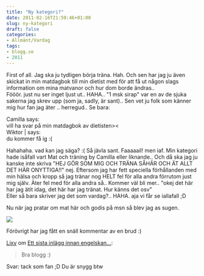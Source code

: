 ```yaml
---
title: "Ny kategori?"
date: 2011-02-16T21:59:46+01:00
slug: ny-kategori
draft: false
categories:
- Allmänt/Vardag
tags:
- blogg.se
- 2011
---
```

First of all. Jag ska ju tydligen börja träna. Hah. Och sen har jag ju även skickat in min matdagbok till min dietist med för att få ut någon slags information om mina matvanor och hur dom borde ändras..  
Fööör. just nu ser inget ljust ut.. HAHA.. "1 msk sirap" var en av de sjuka sakerna jag skrev upp (som ja, sadly, är sant).. Sen vet ju folk som känner mig hur fan jag äter .. herregud.. Se bara:  
  
Camilla says:  
vill ha svar på min matdagbok av dietisten><  
Wiktor | says:  
du kommer få ig :(  
  
Hahahaha. vad kan jag säga? :( Så jävla sant. Faaaaail! men iaf. Min kategori hade isåfall vart Mat och träning by Camilla eller liknande.. Och då ska jag ju kanske inte skriva "HEJ GÖR SOM MIG OCH TRÄNA SÅHÄR OCH ÄT ALLT DET HÄR ONYTTIGA!!" nej. Eftersom jag har fett speciella förhållanden med min hälsa och kropp så jag tränar nog HELT fel för alla andra förrutom just mig själv. Äter fel med för alla andra så.. Kommer väl bli mer.. "okej det här har jag ätit idag, det här har jag tränat. Hur känns det osv"  
Eller så bara skriver jag det som vardag?.. HAHA. aja vi får se iallafall ;D  
  
  
Nu när jag pratar om mat här och godis på msn så blev jag as sugen.  
  
![](/assets/images/blogg.se/dsc_0062_80308406_133008722.jpg)  
  
Förövrigt har jag fått en snäll kommentar av en brud :)  

[Lixy](http://lixy.blogg.se/) om [Ett sista inlägg innan engelskan...](http://camillalovgren.blogg.se/2011/february/ett-sista-inlagg-innan-engelskan.html):

> Bra blogg :)

Svar: tack som fan ;D Du är snygg btw
